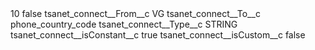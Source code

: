 <?xml version="1.0" encoding="UTF-8"?>
<CustomMetadata xmlns="http://soap.sforce.com/2006/04/metadata" xmlns:xsi="http://www.w3.org/2001/XMLSchema-instance" xmlns:xsd="http://www.w3.org/2001/XMLSchema">
    <label>10</label>
    <protected>false</protected>
    <values>
        <field>tsanet_connect__From__c</field>
        <value xsi:type="xsd:string">VG</value>
    </values>
    <values>
        <field>tsanet_connect__To__c</field>
        <value xsi:type="xsd:string">phone_country_code</value>
    </values>
    <values>
        <field>tsanet_connect__Type__c</field>
        <value xsi:type="xsd:string">STRING</value>
    </values>
    <values>
        <field>tsanet_connect__isConstant__c</field>
        <value xsi:type="xsd:boolean">true</value>
    </values>
    <values>
        <field>tsanet_connect__isCustom__c</field>
        <value xsi:type="xsd:boolean">false</value>
    </values>
</CustomMetadata>
